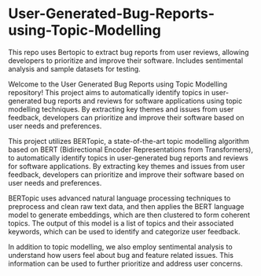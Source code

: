# User-Generated-Bug-Reports-using-Topic-Modelling
This repo uses Bertopic to extract bug reports from user reviews, allowing developers to prioritize and improve their software. Includes sentimental analysis and sample datasets for testing.

Welcome to the User Generated Bug Reports using Topic Modelling repository! This project aims to automatically identify topics in user-generated bug reports and reviews for software applications using topic modelling techniques. By extracting key themes and issues from user feedback, developers can prioritize and improve their software based on user needs and preferences.

This project utilizes BERTopic, a state-of-the-art topic modelling algorithm based on BERT (Bidirectional Encoder Representations from Transformers), to automatically identify topics in user-generated bug reports and reviews for software applications. By extracting key themes and issues from user feedback, developers can prioritize and improve their software based on user needs and preferences.

BERTopic uses advanced natural language processing techniques to preprocess and clean raw text data, and then applies the BERT language model to generate embeddings, which are then clustered to form coherent topics. The output of this model is a list of topics and their associated keywords, which can be used to identify and categorize user feedback.

In addition to topic modelling, we also employ sentimental analysis to understand how users feel about bug and feature related issues. This information can be used to further prioritize and address user concerns.
